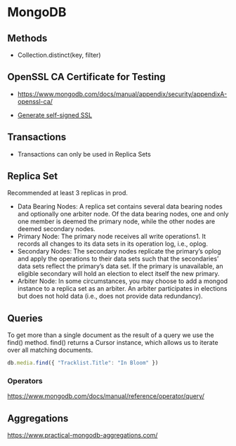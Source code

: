 # MongoDB

## Methods

- Collection.distinct(key, filter)

## OpenSSL CA Certificate for Testing

- <https://www.mongodb.com/docs/manual/appendix/security/appendixA-openssl-ca/>

- [Generate self-signed SSL](Security.md#ssl)

## Transactions

- Transactions can only be used in Replica Sets

## Replica Set

Recommended at least 3 replicas in prod.

- Data Bearing Nodes: A replica set contains several data bearing nodes and optionally one arbiter node. Of the data bearing nodes, one and only one member is deemed the primary node, while the other nodes are deemed secondary nodes.
- Primary Node: The primary node receives all write operations1. It records all changes to its data sets in its operation log, i.e., oplog.
- Secondary Nodes: The secondary nodes replicate the primary’s oplog and apply the operations to their data sets such that the secondaries’ data sets reflect the primary’s data set. If the primary is unavailable, an eligible secondary will hold an election to elect itself the new primary.
- Arbiter Node: In some circumstances, you may choose to add a mongod instance to a replica set as an arbiter. An arbiter participates in elections but does not hold data (i.e., does not provide data redundancy).

## Queries

To get more than a single document as the result of a query we use the find() method. find() returns a Cursor instance, which allows us to iterate over all matching documents.

```javascript
db.media.find({ "Tracklist.Title": "In Bloom" })
```

### Operators

<https://www.mongodb.com/docs/manual/reference/operator/query/>

## Aggregations

https://www.practical-mongodb-aggregations.com/

